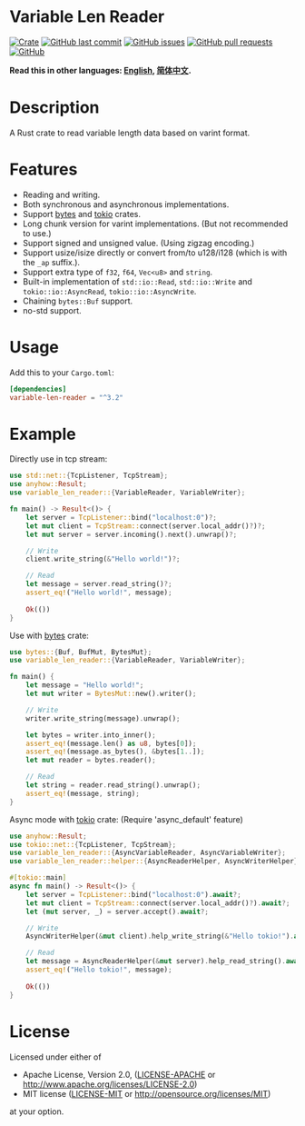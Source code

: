 # Variable Len Reader

[![Crate](https://img.shields.io/crates/v/variable-len-reader.svg)](https://crates.io/crates/variable-len-reader)
[![GitHub last commit](https://img.shields.io/github/last-commit/xuxiaocheng0201/variable-len-reader)](https://github.com/xuxiaocheng0201/variable-len-reader/commits/master)
[![GitHub issues](https://img.shields.io/github/issues-raw/xuxiaocheng0201/variable-len-reader)](https://github.com/xuxiaocheng0201/variable-len-reader/issues)
[![GitHub pull requests](https://img.shields.io/github/issues-pr/xuxiaocheng0201/variable-len-reader)](https://github.com/xuxiaocheng0201/variable-len-reader/pulls)
[![GitHub](https://img.shields.io/github/license/xuxiaocheng0201/variable-len-reader)](https://github.com/xuxiaocheng0201/variable-len-reader/blob/master/LICENSE)

**Read this in other languages: [English](README.md), [简体中文](README_zh.md).**

# Description

A Rust crate to read variable length data based on varint format.


# Features

* Reading and writing.
* Both synchronous and asynchronous implementations.
* Support [bytes](https://crates.io/crates/bytes) and [tokio](https://crates.io/crates/tokio) crates.
* Long chunk version for varint implementations. (But not recommended to use.)
* Support signed and unsigned value. (Using zigzag encoding.)
* Support usize/isize directly or convert from/to u128/i128 (which is with the `_ap` suffix.).
* Support extra type of `f32`, `f64`, `Vec<u8>` and `string`.
* Built-in implementation of `std::io::Read`, `std::io::Write` and `tokio::io::AsyncRead`, `tokio::io::AsyncWrite`.
* Chaining `bytes::Buf` support.
* no-std support.


# Usage

Add this to your `Cargo.toml`:

```toml
[dependencies]
variable-len-reader = "^3.2"
```


# Example

Directly use in tcp stream:

```rust
use std::net::{TcpListener, TcpStream};
use anyhow::Result;
use variable_len_reader::{VariableReader, VariableWriter};

fn main() -> Result<()> {
    let server = TcpListener::bind("localhost:0")?;
    let mut client = TcpStream::connect(server.local_addr()?)?;
    let mut server = server.incoming().next().unwrap()?;

    // Write
    client.write_string(&"Hello world!")?;

    // Read
    let message = server.read_string()?;
    assert_eq!("Hello world!", message);
    
    Ok(())
}
```

Use with [bytes](https://crates.io/crates/bytes) crate:

```rust
use bytes::{Buf, BufMut, BytesMut};
use variable_len_reader::{VariableReader, VariableWriter};

fn main() {
    let message = "Hello world!";
    let mut writer = BytesMut::new().writer();

    // Write
    writer.write_string(message).unwrap();

    let bytes = writer.into_inner();
    assert_eq!(message.len() as u8, bytes[0]);
    assert_eq!(message.as_bytes(), &bytes[1..]);
    let mut reader = bytes.reader();

    // Read
    let string = reader.read_string().unwrap();
    assert_eq!(message, string);
}
```

Async mode with [tokio](https://crates.io/crates/tokio) crate:
(Require 'async_default' feature)

```rust
use anyhow::Result;
use tokio::net::{TcpListener, TcpStream};
use variable_len_reader::{AsyncVariableReader, AsyncVariableWriter};
use variable_len_reader::helper::{AsyncReaderHelper, AsyncWriterHelper};

#[tokio::main]
async fn main() -> Result<()> {
    let server = TcpListener::bind("localhost:0").await?;
    let mut client = TcpStream::connect(server.local_addr()?).await?;
    let (mut server, _) = server.accept().await?;

    // Write
    AsyncWriterHelper(&mut client).help_write_string(&"Hello tokio!").await?;

    // Read
    let message = AsyncReaderHelper(&mut server).help_read_string().await?;
    assert_eq!("Hello tokio!", message);
    
    Ok(())
}
```


# License

Licensed under either of

- Apache License, Version 2.0, ([LICENSE-APACHE](LICENSE-APACHE) or http://www.apache.org/licenses/LICENSE-2.0)
- MIT license ([LICENSE-MIT](LICENSE-MIT) or http://opensource.org/licenses/MIT)

at your option.

